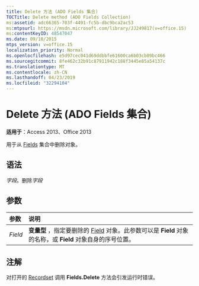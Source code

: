 ```yaml
---
title: Delete 方法 (ADO Fields 集合)
TOCTitle: Delete method (ADO Fields Collection)
ms:assetid: adc66365-703f-4491-fc5b-dbc9bca2ac53
ms:mtpsurl: https://msdn.microsoft.com/library/JJ249817(v=office.15)
ms:contentKeyID: 48547047
ms.date: 09/18/2015
mtps_version: v=office.15
localization_priority: Normal
ms.openlocfilehash: e5d97cec041d69ddbbfe61600ca6b03cb09bc466
ms.sourcegitcommit: 8fe462c32b91c87911942c188f3445e85a54137c
ms.translationtype: MT
ms.contentlocale: zh-CN
ms.lasthandoff: 04/23/2019
ms.locfileid: "32294104"
---
```

# <a name="delete-method-ado-fields-collection"></a>Delete 方法 (ADO Fields 集合)

**适用于**：Access 2013、Office 2013


用于从 [Fields](fields-collection-ado.md) 集合中删除对象。

## <a name="syntax"></a>语法

*字段*。删除*字段*

## <a name="parameters"></a>参数

|参数|说明|
|:--------|:----------|
|*Field* |**变量型** ，指定要删除的 [Field](field-object-ado.md) 对象。此参数可以是 **Field** 对象的名称，或 **Field** 对象自身的序号位置。|

## <a name="remarks"></a>注解

对打开的 [Recordset](recordset-object-ado.md) 调用 **Fields.Delete** 方法会引发运行时错误。

